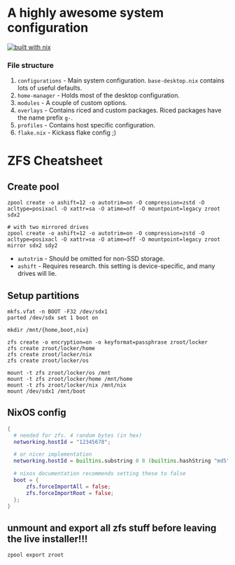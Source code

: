 
# A highly awesome system configuration
[![built with nix](https://builtwithnix.org/badge.svg)](https://builtwithnix.org)

### File structure
1. `configurations` - Main system configuration. `base-desktop.nix` contains lots of useful defaults.
2. `home-manager` - Holds most of the desktop configuration.
3. `modules` - A couple of custom options.
4. `overlays` - Contains riced and custom packages. Riced packages have the name prefix `g-`.
5. `profiles` - Contains host specific configuration.
6. `flake.nix` - Kickass flake config ;)


# ZFS Cheatsheet

## Create pool
```
zpool create -o ashift=12 -o autotrim=on -O compression=zstd -O acltype=posixacl -O xattr=sa -O atime=off -O mountpoint=legacy zroot sdx2

# with two mirrored drives
zpool create -o ashift=12 -o autotrim=on -O compression=zstd -O acltype=posixacl -O xattr=sa -O atime=off -O mountpoint=legacy zroot mirror sdx2 sdy2
```

- `autotrim` - Should be omitted for non-SSD storage.
- `ashift` - Requires research. this setting is device-specific, and many drives will lie.


## Setup partitions
```
mkfs.vfat -n BOOT -F32 /dev/sdx1
parted /dev/sdx set 1 boot on

mkdir /mnt/{home,boot,nix}

zfs create -o encryption=on -o keyformat=passphrase zroot/locker
zfs create zroot/locker/home
zfs create zroot/locker/nix
zfs create zroot/locker/os

mount -t zfs zroot/locker/os /mnt
mount -t zfs zroot/locker/home /mnt/home
mount -t zfs zroot/locker/nix /mnt/nix
mount /dev/sdx1 /mnt/boot
```

## NixOS config
```nix
{
  # needed for zfs. 4 random bytes (in hex)
  networking.hostId = "12345678";

  # or nicer implementation
  networking.hostId = builtins.substring 0 8 (builtins.hashString "md5" config.networking.hostName);

  # nixos documentation recommends setting these to false
  boot = {
      zfs.forceImportAll = false;
      zfs.forceImportRoot = false;
  };
}
```


## unmount and export all zfs stuff before leaving the live installer!!!
```
zpool export zroot
```
